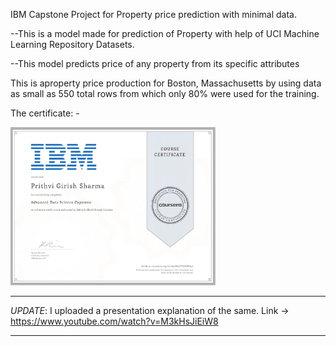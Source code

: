 IBM Capstone Project for Property price prediction with minimal data.

--This is a model made for prediction of Property with help of UCI Machine Learning Repository Datasets. 

--This model predicts price of any property from its specific attributes

This is aproperty price production for Boston, Massachusetts by using data as small as 
550 total rows from which only 80% were used for the training.

The certificate: - 

<img src ="https://raw.githubusercontent.com/prithvi-sharma/IBM-Capstone-Project/master/Capstone%20Project%20Certificate.jpg" width="65%" height="65%">

_______________________________________________________________________________________________________________
*UPDATE*:  I uploaded a presentation explanation of the same. Link -> https://www.youtube.com/watch?v=M3kHsJiEiW8
_______________________________________________________________________________________________________________
